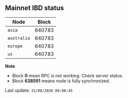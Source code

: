 ## **Mainnet** IBD status


Node | Block
--- | ---
`asia` | 640783
`australia` | 640783
`europe` | 640783
`us` | 640783


**Note**
* Block **0** mean RPC is not working. Check server status.
* Block **638591** means node is fully synchronized.


Last update: `31/08/2020 09:08:45`
